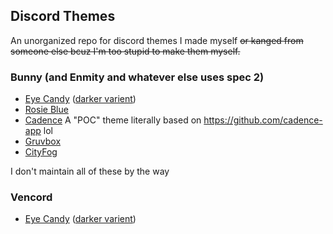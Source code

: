 ## Discord Themes
An unorganized repo for discord themes I made myself ~~or kanged from someone else bcuz I'm too stupid to make them myself.~~

### Bunny (and Enmity and whatever else uses spec 2)
- [Eye Candy](https://moodzz1.github.io/DT/vendetta/eyecandy.json) ([darker varient](https://moodzz1.github.io/DT/vendetta/darkeyecandy.json))
- [Rosie Blue](https://moodzz1.github.io/DT/vendetta/rosieblue.json)
- [Cadence](https://moodzz1.github.io/DT/vendetta/cadence.json) A "POC" theme literally based on https://github.com/cadence-app lol
- [Gruvbox](https://moodzz1.github.io/DT/vendetta/gruvbox.json)
- [CityFog](https://moodzz1.github.io/DT/vendetta/cityfog/cityfog.json)

I don't maintain all of these by the way

### Vencord
- [Eye Candy](https://moodzz1.github.io/DT/vencord/eyecandy.css) ([darker varient](https://moodzz1.github.io/DT/vencord/darkeyecandy.css))